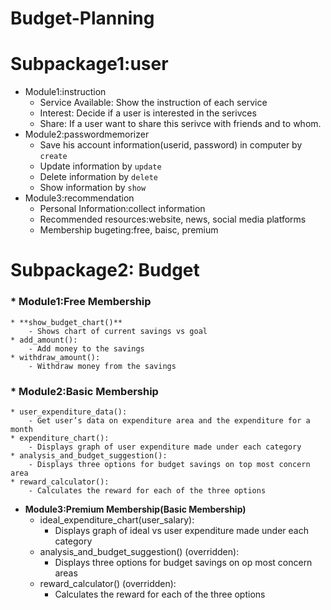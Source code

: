 # Budget-Planning

# Subpackage1:user #
* Module1:instruction
  	* Service Available: Show the instruction of each service
  	* Interest: Decide if a user is interested in the serivces
  	* Share: If a user want to share this serivce with friends and to whom.
* Module2:passwordmemorizer
  	* Save his account information(userid, password) in computer by `create`
  	* Update information by `update`
  	* Delete information by `delete`
  	* Show information by `show`
* Module3:recommendation
  	* Personal Information:collect information
  	* Recommended resources:website, news, social media platforms
  	* Membership bugeting:free, baisc, premium
  
# Subpackage2: Budget

### * Module1:Free Membership
 	* **show_budget_chart()**
 		- Shows chart of current savings vs goal
	* add_amount(): 
		- Add money to the savings
	* withdraw_amount():
		- Withdraw money from the savings

### * Module2:Basic Membership
	* user_expenditure_data(): 
		- Get user’s data on expenditure area and the expenditure for a month
	* expenditure_chart():
		- Displays graph of user expenditure made under each category
	* analysis_and_budget_suggestion(): 
		- Displays three options for budget savings on top most concern area
	* reward_calculator():
		- Calculates the reward for each of the three options

* **Module3:Premium Membership(Basic Membership)**
	* ideal_expenditure_chart(user_salary):
		- Displays graph of ideal vs user expenditure made under each category
	* analysis_and_budget_suggestion() (overridden):
		- Displays three options for budget savings on op most concern areas
	* reward_calculator()  (overridden):
		- Calculates the reward for each of the three options

   

